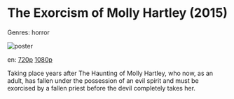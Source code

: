 # The Exorcism of Molly Hartley (2015)

Genres: horror

![poster](http://image.tmdb.org/t/p/w500/zPCuID9s05ZaBfEGDEcfdaAqNsC.jpg)

en:
  [720p](magnet:?xt=urn:btih:72283DFA8FC63872103D5B26B662E30ECA8600E4&tr=udp://glotorrents.pw:6969/announce&tr=udp://tracker.opentrackr.org:1337/announce&tr=udp://torrent.gresille.org:80/announce&tr=udp://tracker.openbittorrent.com:80&tr=udp://tracker.coppersurfer.tk:6969&tr=udp://tracker.leechers-paradise.org:6969&tr=udp://p4p.arenabg.ch:1337&tr=udp://tracker.internetwarriors.net:1337)
  [1080p](magnet:?xt=urn:btih:1492EBAC99D35FE5E57AB6AA503470DE0DF023B4&tr=udp://glotorrents.pw:6969/announce&tr=udp://tracker.opentrackr.org:1337/announce&tr=udp://torrent.gresille.org:80/announce&tr=udp://tracker.openbittorrent.com:80&tr=udp://tracker.coppersurfer.tk:6969&tr=udp://tracker.leechers-paradise.org:6969&tr=udp://p4p.arenabg.ch:1337&tr=udp://tracker.internetwarriors.net:1337)
  


Taking place years after The Haunting of Molly Hartley, who now, as an adult, has fallen under the possession of an evil spirit and must be exorcised by a fallen priest before the devil completely takes her.